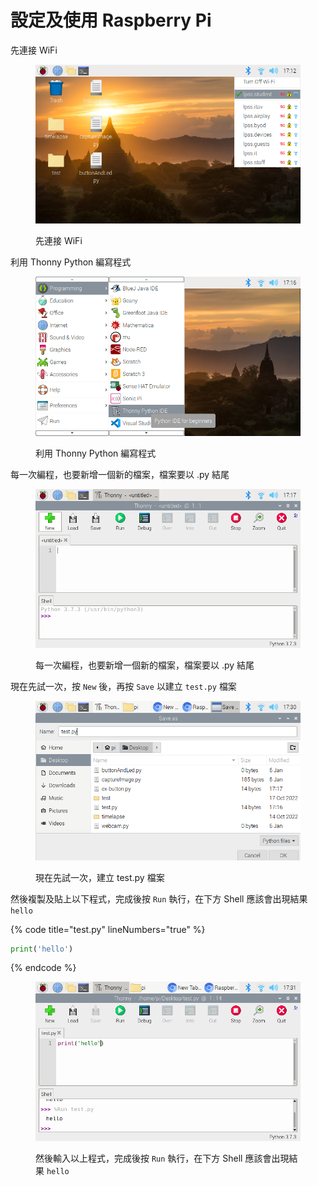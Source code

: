 # 設定及使用 Raspberry Pi

先連接 WiFi

<figure><img src="../.gitbook/assets/2023-03-01-171215_800x480_scrot.png" alt=""><figcaption><p>先連接 WiFi</p></figcaption></figure>

利用 Thonny Python 編寫程式

<figure><img src="../.gitbook/assets/2023-03-01-171648_800x480_scrot.png" alt=""><figcaption><p>利用 Thonny Python 編寫程式</p></figcaption></figure>



每一次編程，也要新增一個新的檔案，檔案要以 .py 結尾

<figure><img src="../.gitbook/assets/2023-03-01-171703_800x480_scrot.png" alt=""><figcaption><p>每一次編程，也要新增一個新的檔案，檔案要以 .py 結尾</p></figcaption></figure>

現在先試一次，按 `New` 後，再按 `Save` 以建立 `test.py` 檔案

<figure><img src="../.gitbook/assets/2023-03-01-173051_800x480_scrot.png" alt=""><figcaption><p>現在先試一次，建立 test.py 檔案</p></figcaption></figure>

然後複製及貼上以下程式，完成後按 `Run` 執行，在下方 Shell 應該會出現結果 `hello`

{% code title="test.py" lineNumbers="true" %}
```python
print('hello')
```
{% endcode %}

<figure><img src="../.gitbook/assets/2023-03-01-173110_800x480_scrot.png" alt=""><figcaption><p>然後輸入以上程式，完成後按 <code>Run</code> 執行，在下方 Shell 應該會出現結果 <code>hello</code></p></figcaption></figure>
